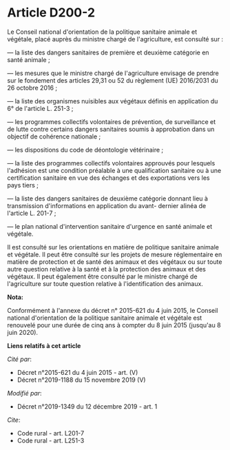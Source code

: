 # Article D200-2

Le Conseil national d'orientation de la politique sanitaire animale et végétale, placé auprès du ministre chargé de
l'agriculture, est consulté sur : 

― la liste des dangers sanitaires de première et deuxième catégorie en santé animale ; 

― les mesures que le ministre chargé de l'agriculture envisage de prendre sur le fondement des articles 29,31 ou 52 du
règlement (UE) 2016/2031 du 26 octobre 2016 ; 

― la liste des organismes nuisibles aux végétaux définis en application du 6° de l'article L. 251-3 ; 

― les programmes collectifs volontaires de prévention, de surveillance et de lutte contre certains dangers sanitaires soumis
à approbation dans un objectif de cohérence nationale ; 

― les dispositions du code de déontologie vétérinaire ; 

― la liste des programmes collectifs volontaires approuvés pour lesquels l'adhésion est une condition préalable à une
qualification sanitaire ou à une certification sanitaire en vue des échanges et des exportations vers les pays tiers ; 

― la liste des dangers sanitaires de deuxième catégorie donnant lieu à transmission d'informations en application du avant-
dernier alinéa de l'article L. 201-7 ; 

― le plan national d'intervention sanitaire d'urgence en santé animale et végétale. 

Il est consulté sur les orientations en matière de politique sanitaire animale et végétale. Il peut être consulté sur les
projets de mesure réglementaire en matière de protection et de santé des animaux et des végétaux ou sur toute autre question
relative à la santé et à la protection des animaux et des végétaux. Il peut également être consulté par le ministre chargé de
l'agriculture sur toute question relative à l'identification des animaux.

**Nota:**

Conformément à l'annexe du décret n° 2015-621 du 4 juin 2015, le Conseil national d'orientation de la politique sanitaire
animale et végétale est renouvelé pour une durée de cinq ans à compter du 8 juin 2015 (jusqu'au 8 juin 2020).

**Liens relatifs à cet article**

_Cité par_:

  - Décret n°2015-621 du 4 juin 2015 - art. (V)
  - Décret n°2019-1188 du 15 novembre 2019 (V)

_Modifié par_:

  - Décret n°2019-1349 du 12 décembre 2019 - art. 1

_Cite_:

  - Code rural - art. L201-7
  - Code rural - art. L251-3
